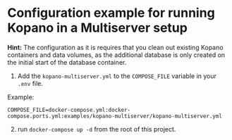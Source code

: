 # Configuration example for running Kopano in a Multiserver setup

**Hint:** The configuration as it is requires that you clean out existing Kopano containers and data volumes, as the additional database is only created on the initial start of the database container.

1. Add the `kopano-multiserver.yml` to the `COMPOSE_FILE` variable in your `.env` file.

 Example:
```
COMPOSE_FILE=docker-compose.yml:docker-compose.ports.yml:examples/kopano-multiserver/kopano-multiserver.yml
```

2. run `docker-compose up -d` from the root of this project.